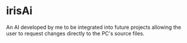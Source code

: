 # irisAi
An AI developed by me to be integrated into future projects allowing the user to request changes directly to the PC's source files.
